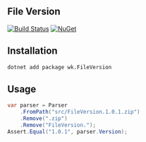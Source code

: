 ## File Version

[![Build Status](https://dev.azure.com/wk-j/file-version/_apis/build/status/wk-j.file-version)](https://dev.azure.com/wk-j/file-version/_build/latest?definitionId=13)
[![NuGet](https://img.shields.io/nuget/v/wk.FileVersion.svg)](https://www.nuget.org/packages/wk.FileVersion)

## Installation

```bash
dotnet add package wk.FileVersion
```

## Usage

```csharp
var parser = Parser
    .FromPath("src/FileVersion.1.0.1.zip")
    .Remove(".zip")
    .Remove("FileVersion.");
Assert.Equal("1.0.1", parser.Version);
```